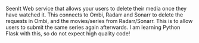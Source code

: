 SeenIt
Web service that allows your users to delete their media once they have watched it.
This connects to Ombi, Radarr and Sonarr to delete the requests in Ombi, and the movies/series from Radarr/Sonarr. This is to allow users to submit the same series again afterwards.
I am learning Python Flask with this, so do not expect high quality code!
